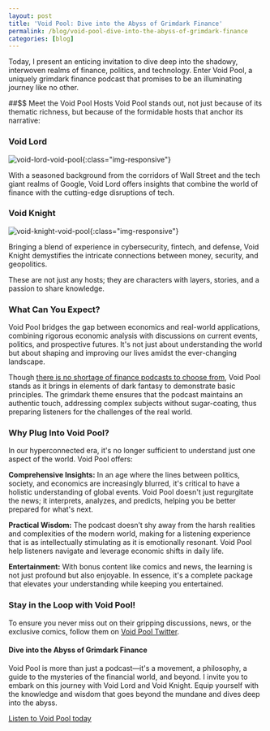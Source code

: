 ```yaml
---
layout: post
title: 'Void Pool: Dive into the Abyss of Grimdark Finance'
permalink: /blog/void-pool-dive-into-the-abyss-of-grimdark-finance
categories: [blog]
---
```


Today, I present an enticing invitation to dive deep into the shadowy, interwoven realms of finance, politics, and technology. Enter Void Pool, a uniquely grimdark finance podcast that promises to be an illuminating journey like no other.

##$$ Meet the Void Pool Hosts
Void Pool stands out, not just because of its thematic richness, but because of the formidable hosts that anchor its narrative:

### Void Lord
![void-lord-void-pool](../../../../../assets/image/void-lord-void-pool.png){:class="img-responsive"}

With a seasoned background from the corridors of Wall Street and the tech giant realms of Google, Void Lord offers insights that combine the world of finance with the cutting-edge disruptions of tech.

### Void Knight
![void-knight-void-pool](../../../../../assets/image/void-knight-void-pool.png){:class="img-responsive"}

Bringing a blend of experience in cybersecurity, fintech, and defense, Void Knight demystifies the intricate connections between money, security, and geopolitics.

These are not just any hosts; they are characters with layers, stories, and a passion to share knowledge.

### What Can You Expect?
Void Pool bridges the gap between economics and real-world applications, combining rigorous economic analysis with discussions on current events, politics, and prospective futures. It's not just about understanding the world but about shaping and improving our lives amidst the ever-changing landscape.

Though [there is no shortage of finance podcasts to choose from](https://www.investopedia.com/top-10-personal-finance-podcasts-5088034), Void Pool stands as it brings in elements of dark fantasy to demonstrate basic principles. The grimdark theme ensures that the podcast maintains an authentic touch, addressing complex subjects without sugar-coating, thus preparing listeners for the challenges of the real world.

### Why Plug Into Void Pool?
In our hyperconnected era, it's no longer sufficient to understand just one aspect of the world. Void Pool offers:

**Comprehensive Insights:** In an age where the lines between politics, society, and economics are increasingly blurred, it's critical to have a holistic understanding of global events. Void Pool doesn't just regurgitate the news; it interprets, analyzes, and predicts, helping you be better prepared for what's next.

**Practical Wisdom:** The podcast doesn’t shy away from the harsh realities and complexities of the modern world, making for a listening experience that is as intellectually stimulating as it is emotionally resonant. Void Pool help listeners navigate and leverage economic shifts in daily life.

**Entertainment:** With bonus content like comics and news, the learning is not just profound but also enjoyable.
In essence, it's a complete package that elevates your understanding while keeping you entertained.

### Stay in the Loop with Void Pool!
To ensure you never miss out on their gripping discussions, news, or the exclusive comics, follow them on [Void Pool Twitter](https://twitter.com/void_pool).

#### Dive into the Abyss of Grimdark Finance
Void Pool is more than just a podcast—it's a movement, a philosophy, a guide to the mysteries of the financial world, and beyond. I invite you to embark on this journey with Void Lord and Void Knight. Equip yourself with the knowledge and wisdom that goes beyond the mundane and dives deep into the abyss.

[Listen to Void Pool today](https://pnc.st/s/void-pool)